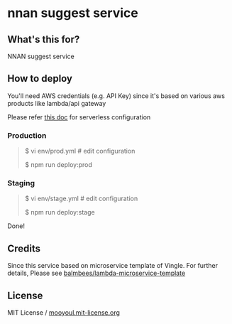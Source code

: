 # nnan suggest service

## What's this for?

NNAN suggest service


## How to deploy

You'll need AWS credentials (e.g. API Key) since it's based on various aws products like lambda/api gateway

Please refer [this doc](https://serverless.com/framework/docs/providers/aws/guide/credentials/) for serverless configuration

### Production

> $ vi env/prod.yml # edit configuration
>
> $ npm run deploy:prod


### Staging

> $ vi env/stage.yml # edit configuration
>
> $ npm run deploy:stage

Done!

## Credits

Since this service based on microservice template of Vingle.
For further details, Please see [balmbees/lambda-microservice-template](https://github.com/balmbees/lambda-microservice-template)

## License

MIT License / [mooyoul.mit-license.org](https://mooyoul.mit-license.org)

